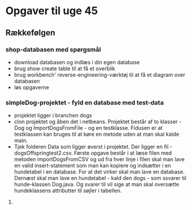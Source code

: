 # Opgaver til uge 45 
## Rækkefølgen 
### shop-databasen med spørgsmål
- download databasen og indlæs i din egen database
- brug show create table <tablename> til at få et overblik
- brug workbench' reverse-engineering-værktøj til at få et diagram over databasen
- løs opgaverne

### simpleDog-projektet - fyld en database med test-data
- projektet ligger i branchen dogs
- clon projektet og åben det i netbeans. Projektet består af to klasser - Dog og ImportDogsFromFile - og en testklasse. Fidusen er at testklassen kan bruges til at køre en metode uden at man skal kalde main.
- Tjek folderen Data som ligger øverst i projektet. Der ligger en fil - dogsOffspringtest2.csv. Første opgave består i at læse filen med metoden importDogsFromCSV og ud fra hver linje i filen skal man lave en valid insert-statement som man kan kopiere og indsætter i en hundetabel i en database.
For at det virker skal man lave en database. Dernæst skal man lave en hundetabel - kald den dogs - som ssvarer til hunde-klassen Dog.java. Og svarer til vil sige at man skal oversætte hundeklassens attributter til søjler i tabellen. 





1) 
